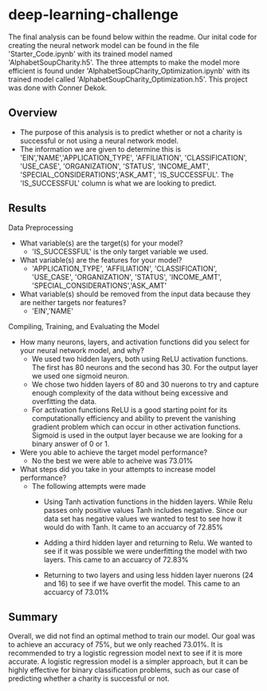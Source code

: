 # deep-learning-challenge
The final analysis can be found below within the readme. Our inital code for creating the neural network model can be found in the file 'Starter_Code.ipynb' with its trained model named 'AlphabetSoupCharity.h5'. The three attempts to make the model more efficient is found under 'AlphabetSoupCharity_Optimization.ipynb' with its trained model called 'AlphabetSoupCharity_Optimization.h5'. This project was done with Conner Dekok. 


## Overview 

* The purpose of this analysis is to predict whether or not a charity is successful or not using a neural network model.
* The information we are given to determine this is	'EIN','NAME','APPLICATION_TYPE', 'AFFILIATION', 'CLASSIFICATION', 'USE_CASE', 'ORGANIZATION', 'STATUS', 'INCOME_AMT', 'SPECIAL_CONSIDERATIONS','ASK_AMT', 'IS_SUCCESSFUL'. The 'IS_SUCCESSFUL' column is what we are looking to predict.


## Results

Data Preprocessing
* What variable(s) are the target(s) for your model?
    * 'IS_SUCCESSFUL' is the only target variable we used.
* What variable(s) are the features for your model?
    * 'APPLICATION_TYPE', 'AFFILIATION', 'CLASSIFICATION', 'USE_CASE', 'ORGANIZATION', 'STATUS', 'INCOME_AMT', 'SPECIAL_CONSIDERATIONS','ASK_AMT'
* What variable(s) should be removed from the input data because they are neither targets nor features?
    * 'EIN','NAME'

Compiling, Training, and Evaluating the Model
* How many neurons, layers, and activation functions did you select for your neural network model, and why?
    * We used two hidden layers, both using ReLU activation functions. The first has 80 neurons and the second has 30. For the output layer we used one sigmoid neuron. 
    * We chose two hidden layers of 80 and 30 nuerons to try and capture enough complexity of the data without being excessive and overfitting the data.
    * For activation functions ReLU is a good starting point for its computationally efficiency and ability to prevent the vanishing gradient problem which can occur in other activation functions. Sigmoid is used in the output layer because we are looking for a binary answer of 0 or 1.
* Were you able to achieve the target model performance?
    * No the best we were able to acheive was 73.01%
* What steps did you take in your attempts to increase model performance?
    * The following attempts were made
        * Using Tanh activation functions in the hidden layers. While Relu passes only positive values Tanh includes negative. Since our data set has negative values we wanted to test to see how it would do with Tanh. It came to an accuarcy of 72.85%

        * Adding a third hidden layer and returning to Relu. We wanted to see if it was possible we were underfitting the model with two layers. This came to an accuarcy of 72.83%

        * Returning to two layers and using less hidden layer nuerons (24 and 16) to see if we have overfit the model. This came to an accuarcy of 73.01%


## Summary

Overall, we did not find an optimal method to train our model. Our goal was to achieve an accuracy of 75%, but we only reached 73.01%. It is recommended to try a logistic regression model next to see if it is more accurate. A logistic regression model is a simpler approach, but it can be highly effective for binary classification problems, such as our case of predicting whether a charity is successful or not.